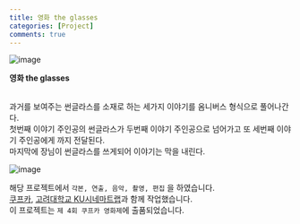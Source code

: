 ```yaml
---
title: 영화 the glasses
categories: [Project]
comments: true
---
```

![image](https://user-images.githubusercontent.com/55519519/126888438-c94f1eec-000b-463f-b142-db8bc53f7c6a.png)<br> 

<b>영화 the glasses</b><br><br> 

과거를 보여주는 썬글라스를 소재로 하는 세가지 이야기를 옴니버스 형식으로 풀어나간다.<br> 
첫번째 이야기 주인공의 썬글라스가 두번째 이야기 주인공으로 넘어가고 또 세번째 이야기 주인공에게 까지 전달된다.<br> 
마지막에 장님이 썬글라스를 쓰게되어 이야기는 막을 내린다.<br> 

![image](https://user-images.githubusercontent.com/55519519/126888453-51ab4b9e-1a5d-4b63-bbed-744d462a1c9f.png)<br> 


해당 프로젝트에서 `각본, 연출, 음악, 촬영, 편집` 을 하였습니다.<br>
[쿠프카], [고려대학교 KU시네마트랩]과 함께 작업했습니다.<br>
이 프로젝트는 `제 4회 쿠프카 영화제`에 출품되었습니다.<br>

[고려대학교 KU시네마트랩]:      http://kucinema.net/
[쿠프카]:                      https://www.facebook.com/KUFCA2018/

